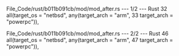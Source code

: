 File_Code/rust/b011b091cb/mod/mod_after.rs --- 1/2 --- Rust
                                                                                                                                                            32           all(target_os = "netbsd", any(target_arch = "arm",
                                                                                                                                                            33                                         target_arch = "powerpc")),

File_Code/rust/b011b091cb/mod/mod_after.rs --- 2/2 --- Rust
                                                                                                                                                            46               all(target_os = "netbsd", any(target_arch = "arm",
                                                                                                                                                            47                                             target_arch = "powerpc")),

